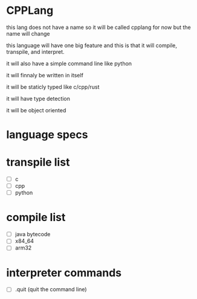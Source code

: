 # CPPLang

this lang does not have a name so it will be called cpplang for now but the name will change

this language will have one big feature and this is that it will compile, transpile, and interpret.

it will also have a simple command line like python

it will finnaly be written in itself

it will be staticly typed like c/cpp/rust

it will have type detection

it will be object oriented

# language specs

# transpile list
- [ ] c
- [ ] cpp
- [ ] python

# compile list
- [ ] java bytecode
- [ ] x84_64
- [ ] arm32

# interpreter commands
- [ ] .quit (quit the command line)
